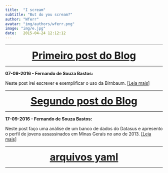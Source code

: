 ```yaml
---
title:  "I scream"
subtitle: "But do you scream?"
author: "Wferr"
avatar: "img/authors/wferr.png"
image: "img/e.jpg"
date:   2015-04-24 12:12:12
---
```


***

<center><font size="6" color="#76asaf">
<a href="/blog_posts/07-09-2016/post1">
<b>Primeiro post do Blog</b>
</a></font></center>

***

**07-09-2016 - Fernando de Souza Bastos:**

Neste post irei escrever e exemplificar o uso da Birnbaum. [[Leia mais]](/blog_posts/07-09-2016/post1)

***

<center><font size="6" color="#76asaf">
<a href="/blog_posts/17-09-2016/post2">
<b>Segundo post do Blog</b>
</a></font></center>

***

**17-09-2016 - Fernando de Souza Bastos:**

Neste post faço uma análise de um banco de dados do Datasus e apresento o perfil de jovens assassinados em Minas Gerais no ano de 2013. [[Leia mais]](/blog_posts/17-09-2016/post2)

***

<center><font size="6" color="#76asaf">
<a href="/data/courses/">
<b>arquivos yaml</b>
</a></font></center>




***